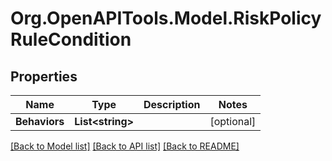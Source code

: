 # Org.OpenAPITools.Model.RiskPolicyRuleCondition

## Properties

Name | Type | Description | Notes
------------ | ------------- | ------------- | -------------
**Behaviors** | **List&lt;string&gt;** |  | [optional] 

[[Back to Model list]](../README.md#documentation-for-models) [[Back to API list]](../README.md#documentation-for-api-endpoints) [[Back to README]](../README.md)

